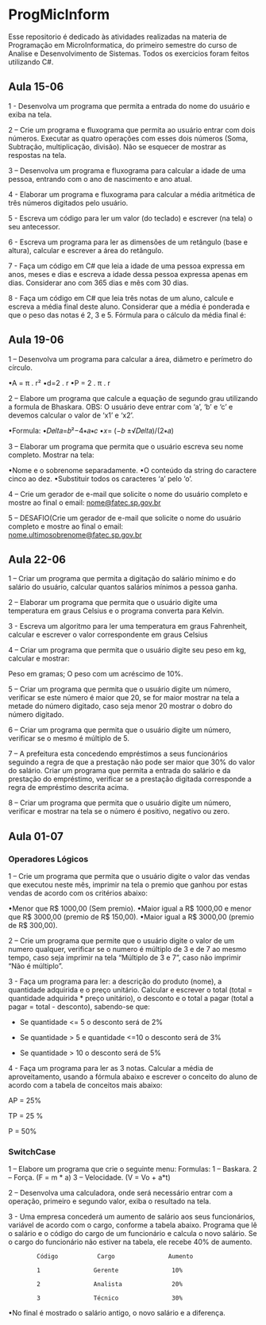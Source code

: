 # ProgMicInform

Esse repositorio é dedicado às atividades realizadas na materia de Programação em MicroInformatica, do primeiro semestre do curso de Analise e Desenvolvimento de Sistemas. Todos os exercicios foram feitos utilizando C#.

## Aula 15-06

1 - Desenvolva um programa que permita a entrada do nome do usuário e exiba na tela.

2 – Crie um programa e fluxograma que permita ao usuário entrar com dois números. Executar as quatro operações com esses dois números (Soma, Subtração, multiplicação, divisão). Não se esquecer de mostrar as respostas na tela.

3 – Desenvolva um programa e fluxograma para calcular a idade de uma pessoa, entrando com o ano de nascimento e ano atual.

4 - Elaborar um programa e fluxograma para calcular a média aritmética de três  números digitados pelo usuário.

5 - Escreva um código para ler um valor (do teclado) e escrever (na tela) o seu antecessor.

6 - Escreva um programa para ler as dimensões de um retângulo (base e altura), calcular e escrever a área do retângulo.

7 - Faça um código em C# que leia a idade de uma pessoa expressa em anos, meses e dias e escreva a idade dessa pessoa expressa apenas em dias. Considerar ano com 365 dias e mês com 30 dias.

8 - Faça um código em C# que leia três notas de um aluno, calcule e escreva a média final deste aluno. Considerar que a média é ponderada e que o peso das notas é 2, 3 e 5. Fórmula para o cálculo da média final é:

## Aula 19-06

1 – Desenvolva um programa para calcular a área, diâmetro e perímetro do círculo.

•A = π . r²
•d=2 . r
•P = 2 . π . r

2 – Elabore um programa que calcule a equação de segundo grau utilizando a formula de Bhaskara. OBS: O usuário deve entrar com ‘a’, ‘b’ e ‘c’ e devemos calcular o valor de ‘x1’ e ‘x2’.

•Formula:
•𝐷𝑒𝑙𝑡𝑎=𝑏²−4∗𝑎∗𝑐
•𝑥=  (−𝑏 ±√𝐷𝑒𝑙𝑡𝑎)/(2∗𝑎)

3 – Elaborar um programa que permita que o usuário escreva seu nome completo. Mostrar na tela:

•Nome e o sobrenome separadamente.
•O conteúdo da string do caractere cinco ao dez.
•Substituir todos os caracteres ‘a’ pelo ‘o’.

4 – Crie um gerador de e-mail que solicite o nome do usuário completo e mostre ao final o email: nome@fatec.sp.gov.br

5 – DESAFIO(Crie um gerador de e-mail que solicite o nome do usuário completo e mostre ao final o email:   nome.ultimosobrenome@fatec.sp.gov.br

## Aula 22-06

1 – Criar um programa que permita a digitação do salário mínimo e do salário do usuário, calcular quantos salários mínimos a pessoa ganha.

2 – Elaborar um programa que permita que o usuário digite uma temperatura em graus Celsius e o programa converta para Kelvin.

3 - Escreva um algoritmo para ler uma temperatura em graus Fahrenheit, calcular e escrever o valor correspondente em graus Celsius 

4 – Criar um programa que permita que o usuário digite seu peso em kg, calcular e mostrar:

Peso em gramas;
O peso com um acréscimo de 10%.

5 – Criar um programa que permita que o usuário digite um número, verificar se este número é maior que 20, se for maior mostrar na tela a metade do número digitado, caso seja menor 20 mostrar o dobro do número digitado.

6 – Criar um programa que permita que o usuário digite um número, verificar se o mesmo é múltiplo de 5.

7 – A prefeitura esta concedendo empréstimos a seus funcionários seguindo a regra de que a prestação não pode ser maior que 30% do valor do salário. Criar um programa que permita a entrada do salário e da prestação do empréstimo, verificar se a prestação digitada corresponde a regra de empréstimo descrita acima.

8 – Criar um programa que permita que o usuário digite um número, verificar e mostrar na tela se o número é positivo, negativo ou zero.

## Aula 01-07

### Operadores Lógicos

1 – Crie um programa que permita que o usuário digite o valor das vendas que executou neste mês, imprimir na tela o premio que ganhou por estas vendas de acordo com os critérios abaixo:

•Menor que R$ 1000,00 (Sem premio).
•Maior igual a R$ 1000,00 e menor que R$ 3000,00 (premio de R$ 150,00).
•Maior igual a R$ 3000,00 (premio de R$ 300,00).

2 – Crie um programa que permite que o usuário digite o valor de um numero qualquer, verificar se o numero é múltiplo de 3 e de 7 ao mesmo tempo, caso seja imprimir na tela “Múltiplo de 3 e 7”, caso não imprimir “Não é múltiplo”.

3 - Faça um programa para ler: a descrição do produto (nome), a quantidade adquirida e o preço unitário. Calcular e escrever o total (total = quantidade adquirida * preço unitário), o desconto e o total a pagar (total a pagar = total - desconto), sabendo-se que:

 - Se quantidade <= 5 o desconto será de 2%

 - Se quantidade > 5 e quantidade <=10 o desconto será de 3%

 - Se quantidade > 10 o desconto será de 5%



4 - Faça um programa para ler as 3 notas. Calcular a média de aproveitamento, usando a fórmula abaixo e escrever o conceito do aluno de acordo com a tabela de conceitos mais abaixo:



AP = 25%

TP = 25 %

P   = 50%

### SwitchCase

1 – Elabore um programa que crie o seguinte menu:
Formulas:
  1 – Baskara.
  2 – Força. (F = m * a)
  3 – Velocidade. (V = Vo + a*t)

2 – Desenvolva uma calculadora, onde será necessário entrar com a operação, primeiro e segundo valor, exiba o resultado na tela.

3 - Uma empresa concederá um aumento de salário aos seus funcionários, variável de acordo com o cargo, conforme a tabela abaixo.
Programa que lê o salário e o código do cargo de um funcionário e calcula o novo salário.
Se o cargo do funcionário não estiver na tabela, ele recebe 40% de aumento.

            Código           Cargo               Aumento

            1               Gerente               10%

            2               Analista              20%

            3               Técnico               30%


•No final é mostrado o salário antigo, o novo salário e a diferença.
